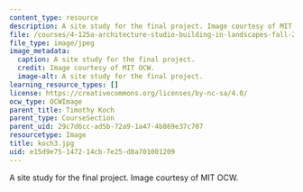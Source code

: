 ```yaml
---
content_type: resource
description: A site study for the final project. Image courtesy of MIT OCW.
file: /courses/4-125a-architecture-studio-building-in-landscapes-fall-2005/e15d9e75147214cb7e25d8a701001209_koch3.jpg
file_type: image/jpeg
image_metadata:
  caption: A site study for the final project.
  credit: Image courtesy of MIT OCW.
  image-alt: A site study for the final project.
learning_resource_types: []
license: https://creativecommons.org/licenses/by-nc-sa/4.0/
ocw_type: OCWImage
parent_title: Timothy Koch
parent_type: CourseSection
parent_uid: 29c7d6cc-ad5b-72a9-1a47-4b869e37c707
resourcetype: Image
title: koch3.jpg
uid: e15d9e75-1472-14cb-7e25-d8a701001209
---
```

A site study for the final project. Image courtesy of MIT OCW.